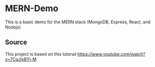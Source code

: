 # MERN-Demo
This is a basic demo for the MERN stack (MongoDB, Express, React, and Nodejs)
## Source
This project is based on this tutorail https://www.youtube.com/watch?v=7CqJlxBYj-M
